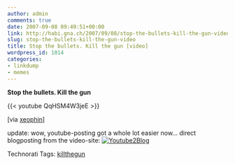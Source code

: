 ```yaml
---
author: admin
comments: true
date: 2007-09-08 09:49:51+00:00
link: http://habi.gna.ch/2007/09/08/stop-the-bullets-kill-the-gun-video/
slug: stop-the-bullets-kill-the-gun-video
title: Stop the bullets. Kill the gun [video]
wordpress_id: 1014
categories:
- linkdump
- memes
---
```


**Stop the bullets. Kill the gun**

{{< youtube QqHSM4W3jeE >}}

[via [xeophin](http://tapestry.xeophin.net/threads/2007/09/05/blow-up/)]

update: wow, youtube-posting got a whole lot easier now... direct blogposting from the video-site:
[![Youtube2Blog](http://habi.gna.ch/wp-content/uploads/2007/09/youtube2blog-tm.jpg)](http://habi.gna.ch/wp-content/uploads/2007/09/youtube2blog.jpg)

Technorati Tags: [killthegun](http://www.technorati.com/tag/killthegun)


